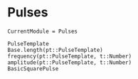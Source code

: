 # Pulses
```@meta
CurrentModule = Pulses
```

```@docs
PulseTemplate
Base.length(pt::PulseTemplate)
frequency(pt::PulseTemplate, t::Number)
amplitude(pt::PulseTemplate, t::Number)
BasicSquarePulse
```
